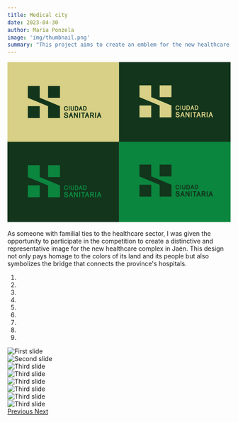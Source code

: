 ```yaml
---
title: Medical city
date: 2023-04-30
author: Maria Ponzela
image: 'img/thumbnail.png'
summary: "This project aims to create an emblem for the new healthcare city in Jaén, which fosters provincial unity and instills pride among healthcare professionals while providing reassurance to patients."
---
```


![](img/thumbnail.png)

As someone with familial ties to the healthcare sector, I was given the opportunity to participate in the competition to create a distinctive and representative image for the new healthcare complex in Jaén. This design not only pays homage to the colors of its land and its people but also symbolizes the bridge that connects the province's hospitals.

<div id="carouselExampleIndicators" class="carousel slide" data-ride="carousel">
  <ol class="carousel-indicators">
    <li data-target="#carouselExampleIndicators" data-slide-to="0" class="active"></li>
    <li data-target="#carouselExampleIndicators" data-slide-to="1"></li>
    <li data-target="#carouselExampleIndicators" data-slide-to="2"></li>
    <li data-target="#carouselExampleIndicators" data-slide-to="3"></li>
    <li data-target="#carouselExampleIndicators" data-slide-to="4"></li>
    <li data-target="#carouselExampleIndicators" data-slide-to="5"></li>
    <li data-target="#carouselExampleIndicators" data-slide-to="6"></li>
    <li data-target="#carouselExampleIndicators" data-slide-to="7"></li>
    <li data-target="#carouselExampleIndicators" data-slide-to="8"></li>
  </ol>
  <div class="carousel-inner">
    <div class="carousel-item active">
      <img class="d-block w-100" src="img/headphones_1.jpg" alt="First slide">
    </div>
    <div class="carousel-item">
      <img class="d-block w-100" src="img/headphones_2.jpg" alt="Second slide">
    </div>
    <div class="carousel-item">
      <img class="d-block w-100" src="img/headphones_3.jpg" alt="Third slide">
    </div>
    <div class="carousel-item">
      <img class="d-block w-100" src="img/headphones_4.jpg" alt="Third slide">
    </div>
    <div class="carousel-item">
      <img class="d-block w-100" src="img/headphones_5.jpg" alt="Third slide">
    </div>
    <div class="carousel-item">
      <img class="d-block w-100" src="img/headphones_6.jpg" alt="Third slide">
    </div>
    <div class="carousel-item">
      <img class="d-block w-100" src="img/headphones_7.jpg" alt="Third slide">
    </div>
    <div class="carousel-item">
      <img class="d-block w-100" src="img/headphones_8.jpg" alt="Third slide">
    </div>
  </div>
  <a class="carousel-control-prev" href="#carouselExampleIndicators" role="button" data-slide="prev">
    <span class="carousel-control-prev-icon" aria-hidden="true"></span>
    <span class="sr-only">Previous</span>
  </a>
  <a class="carousel-control-next" href="#carouselExampleIndicators" role="button" data-slide="next">
    <span class="carousel-control-next-icon" aria-hidden="true"></span>
    <span class="sr-only">Next</span>
  </a>
</div>